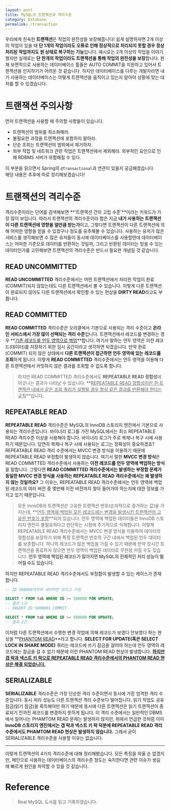 ```yaml
---
layout: post
title: MySQL의 트랜잭션과 격리수준
category: Database
permalink: /transaction
---
```


우리에게 친숙한 **트랜잭션**은 작업의 완전성을 보장해줍니다! 쉽게 설명하자면 2개 이상의 작업이 있을 때 **단 1개의 작업이라도 오류로 인해 정상적으로 처리되지 못할 경우 정상 처리된 작업까지도 원 상태로 복구하는 기능**입니다. 예시로는 2개 이상의 작업을 이야기 했지만 실제로는 **단 한개의 작업이라도 트랜잭션을 통해 작업의 완전성을 보장**합니다. 현재 보편적으로 사용하는 데이터베이스 툴들은 AUTO COMMIT을 지원하고 있어서 트랜잭션을 인지하기가 어려운 것 같습니다. 하지만 데이터베이스를 다루는 개발자라면 내가 사용하는 데이터베이스는 어떻게 트랜잭션을 움직이고 있는지 알아야 상황에 맞는 대처를 할 수 있겠습니다.

# 트랜잭션 주의사항
먼저 트랜잭션을 사용할 때 주의할 사항들이 있습니다.

- 트랜잭션의 범위를 최소화해라.
- 불필요한 과정을 트랜잭션에 포함하지 말아라.
- 단순 조희는 트랜잭션의 범위에서 제거하자.
- 외부 작업 및 네트워크 관련 작업은 트랜잭션에서 제외해라. 외부적인 요인으로 인해 RDBMS 서버가 위험해질 수 있다.

이 부분을 읽으면서 Spring의 `@Transactional`과 연관이 있을지 궁금해졌습니다.   
해당 내용은 추후에 따로 정리해보겠습니다!

# 트랜잭션의 격리수준
격리수준이라는 단어를 검색해보면 **'트랜잭션 간의 고립 수준'**이라는 키워드가 가장 많이 보입니다. 따라서 트랜잭션의 격리수준이라 함은 지금 **내가 사용하는 트랜잭션이 다른 트랜잭션에 영향을 얼만큼 받는가**이고, 그렇다면 트랜잭션이 다른 트랜잭션에 의해 어떠한 영향을 받을 수 있겠구나 정도를 유추해볼 수 있습니다. 사용하는 유저가 많은 서비스를 생각해보면 수 많은 유저들이 동시에 데이터베이스를 사용할텐데 데이터베이스는 어떠한 기준으로 데이터를 반환하는 것일까, 그리고 반환된 데이터는 믿을 수 있는 데이터인가를 고민해보면 트랜잭션의 격리수준은 반드시 필요한 개념일 것 같습니다.

## READ UNCOMMITTED
**READ UNCOMMITTED** 격리수준에서는 어떤 트랜잭션에서 처리한 작업이 완료(COMMIT)되지 않았는데도 다른 트랜잭션에서 볼 수 있습니다. 이렇게 다른 트랜잭션이 완료되지 않아도 다른 트랜잭션에서 확인할 수 있는 현상을 **DIRTY READ**라고도 부릅니다. 
    
## READ COMMITTED
**READ COMMITTED** 격리수준은 오라클에서 기본으로 사용되는 격리 수준이고 **온라인 서비스에서 가장 많이 선택되는 격리 수준**입니다. 트랜잭션에서 레코드를 변경하는 경우 **<u>기존 레코드를 언두 영역으로 백업</u>**합니다. 여기서 말하는 언두 영역은 이전 레코드(데이터)를 저장하기 위한 임시 공간이라고 생각하면 되겠습니다. 만약 완료(COMMIT) 되지 않은 상태에서 **다른 트랜잭션이 접근하면 언두 영역에 있는 레코드를 조회**하게 됩니다. 이렇게 **READ COMMITTED** 격리수준에서는 언두 영역을 이용해 다른 트랜잭션에서 커밋하지 않은 결과를 조회할 수 없도록 합니다.   

> 하지만 READ COMMITTED 격리수준에서도 **REPEATABLE READ 정합성**에 어긋나는 결과가 나타날 수 있습니다. **<u>REPEATABLE READ 정합성이란 한 트랜잭션 내에서 같은 조회 쿼리가 실행될 경우 항상 같은 결과를 반환해야 한다는 규칙</u>**입니다.    
    
## REPEATABLE READ
**REPEATABLE READ** 격리수준은 MySQL의 InnoDB 스토리지 엔진에서 기본으로 사용되는 격리수준입니다. 바이너리 로그를 가진 MySQL에서는 최소 REPEATABLE READ 격리수준 이상을 사용해야 합니다. 바이너리 로그가 주로 복제나 복구 시에 사용하기 때문입니다. 당연히 복제나 복구 시에 사용되는 로그는 정확성이 중요하겠죠? REPEATABLE READ 격리 수준에서는 MVCC 변경 방식을 이용하기 때문에 REPEATABLE READ 부정합이 발생하지 않습니다. 여기서 말한 **MVCC 변경 방식**은 READ COMMITTED 격리수준에서 사용하는 **이전 레코드를 언두 영역에 백업하는 방식**을 말합니다. 그렇다면 **READ COMMITTED 격리수준에서는 발생하는 부정합 문제가 동일한 MVCC 변경 방식을 사용하는 REPEATABLE READ 격리수준에서는 왜 발생하지 않는 것일까요?** 그 이유는, REPEATABLE READ 격리수준에서는 언두 영역에 백업된 레코드의 여러 버전 중 몇번째 이전 버전까지 찾아 들어가야 하는지에 대한 정보를 가지고 있기 때문입니다.   

> 모든 InnoDB의 트랜잭션은 고유한 트랜잭션 번호(순차적으로 증가하는 값)을 가지는데, **<u>언두 영역에 백업된 모든 레코드에는 변경을 발생시킨 트랜잭션의 고유한 번호가 포함</u>**되어 있습니다. 언두 영역에 백업된 데이터들은 InnoDB 스토리지 엔진이 불필요하다고 판단하는 시점에 주기적으로 삭제합니다. 이렇게 REPEATABLE READ 격리수준에서는 MVCC 변경 방식을 이용하여 데이터의 정합성을 보장하기 위해 특정 트랜잭션 번호의 구간 내에서 백업된 언두 데이터를 보존합니다. 하나의 레코드가 많은 백업을 가질 수 있기 때문에 만약 장시간 트랜잭션을 종료하지 않으면 언두 영역이 백업된 데이터로 무한정 커질 수도 있습니다. **언두 영역에 백업된 레코드가 많아지면 MySQL의 전체적인 처리 성능이 떨어질 수도 있습니다.**   

하지만 REPEATABLE READ 격리수준에서도 부정합이 발생할 수 있는 케이스가 존재합니다.   

```sql
-- ID 500000까지의 데이터만 있다고 가정

SELECT * FROM tab WHERE ID >= 500000 FOR UPDATE;
-- 결과 1건
-- INSERT ID 5000001 COMMIT

SELECT * FROM tab WHERE ID >= 500000 FOR UPDATE;
-- 결과 2건
```

이처럼 다른 트랜잭션에서 수행한 변경 작업에 의해 레코드가 보였다 안보였다 하는 현상을 **<u>PHANTOM READ</u>**라고 합니다. **SELECT FOR UPDATE(혹은 SELECT LOCK IN SHARE MODE)** 쿼리는 레코드에 쓰기 잠금을 걸어야 하는데 언두 영역의 레코드에는 잠금을 걸 수 없기 때문에 이런 PHANTOM READ 현상이 발생합니다. **<u>하지만 갭 락과 넥스트 키 락으로 REPEATABLE READ 격리수준에서의 PHANTOM READ 현상은 해결 되었습니다.</u>**
    
## SERIALIZABLE
**SERIALIZABLE** 격리수준은 가장 단순한 격리 수준이면서 동시에 가장 엄격한 격리 수준입니다. 동시 처리 성능도 다른 트랜잭션 격리 수준보다 떨어집니다. 읽기 작업도 공유 잠금(읽기 잠금)을 획득해야만 하기 때문에 동시에 다른 트랜잭션은 읽기 트랜잭션이 종료되기 전까진 레코드를 변경하지 못하게 됩니다. 이 격리 수준에서는 일반적인 DBMS에서 일어나는 PHAMTOM READ 문제는 발생하지 않지만, 위에서 언급한 것처럼 이미 **InnoDB 스토리지 엔진에서는 갭 락과 넥스트 키 락 덕분에 REPEATABLE READ 격리 수준에서도 PHAMTOM READ 현상은 발생하지 않습니다.** 그래서 굳이 SERIALIZABLE 격리수준을 사용할 이유는 없습니다.   

---
이렇게 트랜잭션의 4가지 격리수준에 대해 정리해봤습니다. 모든 특징을 외울 순 없겠지만, 메인으로 사용하는 데이터베이스의 격리수준 정도는 숙지한다면 관련 이슈가 생길 때 빠르게 원인을 파악할 수 있을 것 같습니다.

# Reference
> Real MySQL 도서를 읽고 기록하였습니다.